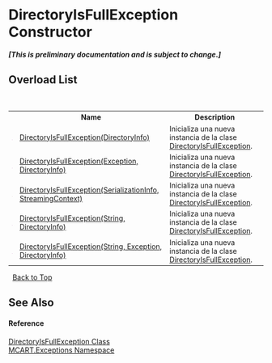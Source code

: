 # DirectoryIsFullException Constructor 
 _**\[This is preliminary documentation and is subject to change.\]**_


## Overload List
&nbsp;<table><tr><th></th><th>Name</th><th>Description</th></tr><tr><td>![Public method](media/pubmethod.gif "Public method")</td><td><a href="66703171-c35b-3659-2c42-e73dea1838c4">DirectoryIsFullException(DirectoryInfo)</a></td><td>
Inicializa una nueva instancia de la clase <a href="0b076328-419b-bab9-6c7b-c1631fad52a3">DirectoryIsFullException</a>.</td></tr><tr><td>![Public method](media/pubmethod.gif "Public method")</td><td><a href="207d1907-3728-f821-4985-3268b0651599">DirectoryIsFullException(Exception, DirectoryInfo)</a></td><td>
Inicializa una nueva instancia de la clase <a href="0b076328-419b-bab9-6c7b-c1631fad52a3">DirectoryIsFullException</a>.</td></tr><tr><td>![Protected method](media/protmethod.gif "Protected method")</td><td><a href="76c9236b-300c-1428-d057-12db24ab14d6">DirectoryIsFullException(SerializationInfo, StreamingContext)</a></td><td>
Inicializa una nueva instancia de la clase <a href="0b076328-419b-bab9-6c7b-c1631fad52a3">DirectoryIsFullException</a>.</td></tr><tr><td>![Public method](media/pubmethod.gif "Public method")</td><td><a href="413e8a6d-553d-9145-b4f6-83fbdee9f62a">DirectoryIsFullException(String, DirectoryInfo)</a></td><td>
Inicializa una nueva instancia de la clase <a href="0b076328-419b-bab9-6c7b-c1631fad52a3">DirectoryIsFullException</a>.</td></tr><tr><td>![Public method](media/pubmethod.gif "Public method")</td><td><a href="da77cf7c-5e52-f75f-6159-fe15b2e0004b">DirectoryIsFullException(String, Exception, DirectoryInfo)</a></td><td>
Inicializa una nueva instancia de la clase <a href="0b076328-419b-bab9-6c7b-c1631fad52a3">DirectoryIsFullException</a>.</td></tr></table>&nbsp;
<a href="#directoryisfullexception-constructor">Back to Top</a>

## See Also


#### Reference
<a href="0b076328-419b-bab9-6c7b-c1631fad52a3">DirectoryIsFullException Class</a><br /><a href="36e6166c-cb29-ee06-1b8a-ebc61fae7b0a">MCART.Exceptions Namespace</a><br />